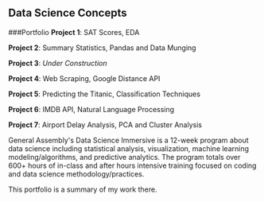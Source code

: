 ## Data Science Concepts
###Portfolio
**Project 1**: SAT Scores, EDA

**Project 2**: Summary Statistics, Pandas and Data Munging

**Project 3**: *Under Construction*

**Project 4**: Web Scraping, Google Distance API

**Project 5**: Predicting the Titanic, Classification Techniques

**Project 6**: IMDB API, Natural Language Processing 

**Project 7**: Airport Delay Analysis, PCA and Cluster Analysis


General Assembly's Data Science Immersive is a 12-week program about data science including statistical analysis, visualization, machine learning modeling/algorithms, and predictive analytics. The program totals over 600+ hours of in-class and after hours intensive training focused on coding and data science methodology/practices.

This portfolio is a summary of my work there. 

